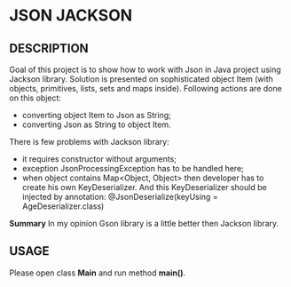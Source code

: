 JSON JACKSON
============


DESCRIPTION
-----------

Goal of this project is to show how to work with Json in Java project using Jackson library. 
Solution is presented on sophisticated object Item (with objects, primitives, lists, sets and maps inside). Following actions are done on this object:
* converting object Item to Json as String;
* converting Json as String to object Item.

There is few problems with Jackson library:
* it requires constructor without arguments;
* exception JsonProcessingException has to be handled here;
* when object contains Map<Object, Object> then developer has to create his own KeyDeserializer. 
And this KeyDeserializer should be injected by annotation: @JsonDeserialize(keyUsing = AgeDeserializer.class)

**Summary**
In my opinion Gson library is a little better then Jackson library.


USAGE
-----

Please open class **Main** and run method **main()**.